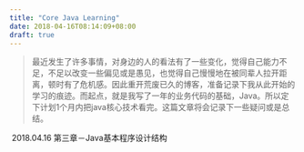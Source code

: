 ```yaml
---
title: "Core Java Learning"
date: 2018-04-16T08:14:09+08:00
draft: true
---
```


>  最近发生了许多事情，对身边的人的看法有了一些变化，觉得自己能力不足，不足以改变一些偏见或是愚见，也觉得自己慢慢地在被同辈人拉开距离，顿时有了危机感。因此重开荒废已久的博客，准备记录下我从此开始的学习的痕迹。而起点，就是我写了一年的业务代码的基础，Java。所以定下计划1个月内把java核心技术看完。这篇文章将会记录下一些疑问或是总结。

​	2018.04.16 第三章－Java基本程序设计结构

